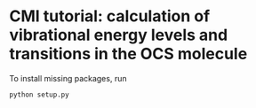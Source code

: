 # CMI tutorial: calculation of vibrational energy levels and transitions in the OCS molecule

To install missing packages, run
```
python setup.py
```